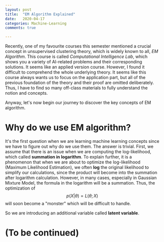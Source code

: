 ```yaml
---
layout: post
title:  "EM Algorithm Explained"
date:   2020-04-17
categories: Machine-Learning
comments: true

---
```


Recently, one of my favourite courses this semester mentioned a crucial concept in unsupervised clustering theory, which is widely known to all, *EM Algorithm*. This course is called *Computational Intelligence Lab*, which shows you a variety of AI-related problems and their corresponding solutions. It seems like an applied version course. However, I found it difficult to comprehend the whole underlying theory. It seems like this course always wants us to focus on the application part, but all of the previous foundation of the theory and their proof are omitted deliberately. Thus, I have to find so many off-class materials to fully understand the notion and concepts.

Anyway, let's now begin our journey to discover the key concepts of EM algorithm. 

# Why do we use EM algorithm?

It's the first question when we are learning machine learning concepts since we have to figure out why do we use them. The answer is trivial. First, we assume that there is an issue when we are computing the log-likelihood, which called **summation in logarithm**. To explain further, it is a phenomenon that when we are about to optimize the log-likelihood (Maximum Likelihood Estimation), we often **log** the original likelihood to simplify our calculations, since the product will become into the summation after logarithm calculation. However, in many cases, especially in Gaussian Mixture Model, the formula in the logarithm will be a summation. Thus, the optimization of $$p(X|\theta) = L(\theta;X)$$ will soon become a "monster" which will be difficult to handle.

So we are introducing an additional variable called **latent variable**.

# (To be continued)